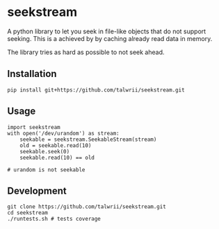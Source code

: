 # seekstream

A python library to let you seek in file-like objects that
do not support seeking. This is a achieved by by caching already
read data in memory.

The library tries as hard as possible to not seek ahead.

## Installation

    pip install git+https://github.com/talwrii/seekstream.git

## Usage

    import seekstream
    with open('/dev/urandom') as stream:
        seekable = seekstream.SeekableStream(stream)
        old = seekable.read(10)
        seekable.seek(0)
        seekable.read(10) == old

    # urandom is not seekable

## Development
    git clone https://github.com/talwrii/seekstream.git
    cd seekstream
    ./runtests.sh # tests coverage
